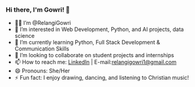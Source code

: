### Hi there, I'm Gowri! 👋

- 👩‍💻 I’m @RelangiGowri
- 👀 I’m interested in Web Development, Python, and AI projects, data science 
- 🌱 I’m currently learning Python, Full Stack Development & Communication Skills
- 💞️ I’m looking to collaborate on student projects and internships
- 📫 How to reach me: [LinkedIn]( https://www.linkedin.com/in/gowri-relangi-93792a292) | E-mail:relangigowri1@gmail.com
- 😄 Pronouns: She/Her
- ⚡ Fun fact: I enjoy drawing, dancing, and listening to Christian music!
<!---
RelangiGowri/RelangiGowri is a ✨ special ✨ repository because its `README.md` (this file) appears on your GitHub profile.
You can click the Preview link to take a look at your changes.
--->
